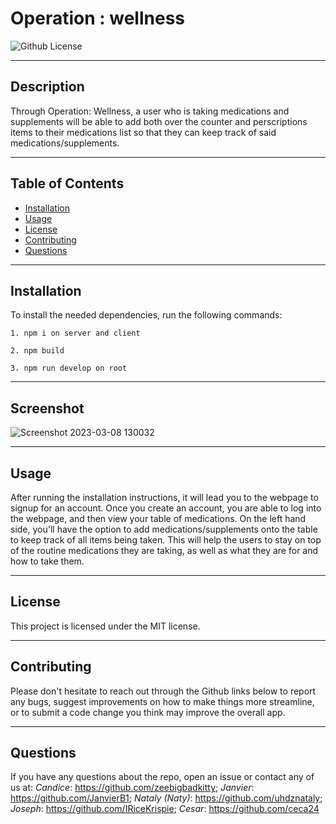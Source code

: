 # Operation : wellness
![Github License](https://img.shields.io/badge/license-MIT-green)
___
## Description
 Through Operation: Wellness, a user who is taking medications and supplements will be able to add both over the counter and perscriptions items to their medications list so that they can keep track of said medications/supplements.
___

## Table of Contents
* [Installation](#installation)
* [Usage](#usage)
* [License](#license)
* [Contributing](#contributing)
* [Questions](#questions)
___

## Installation
To install the needed dependencies, run the following commands:
```
1. npm i on server and client 
```
```
2. npm build 
```
```
3. npm run develop on root 
```
___

## Screenshot

![Screenshot 2023-03-08 130032](https://user-images.githubusercontent.com/112591613/223811781-eee619b8-f2c1-4fd7-b9e9-8edc85ed66b9.png)

___
## Usage

After running the installation instructions, it will lead you to the webpage to signup for an account. Once you create an account, you are able to log into the webpage, and then view your table of medications. On the left hand side, you'll have the option to add medications/supplements onto the table to keep track of all items being taken. This will help the users to stay on top of the routine medications they are taking, as well as what they are for and how to take them.
___

## License

This project is licensed under the MIT license.
___

## Contributing

Please don't hesitate to reach out through the Github links below to report any bugs, suggest improvements on how to make things more streamline, or to submit a code change you think may improve the overall app.
___

## Questions

 If you have any questions about the repo, open an issue or contact any of us at:
  *Candice*: https://github.com/zeebigbadkitty; 
  *Janvier*: https://github.com/JanvierB1; 
  *Nataly (Naty)*: https://github.com/uhdznataly; 
  *Joseph*: https://github.com/IRiceKrispie; 
  *Cesar*: https://github.com/ceca24
